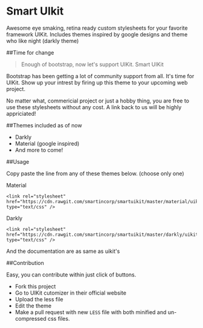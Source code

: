 # Smart UIkit

Awesome eye smaking, retina ready custom stylesheets for your favorite framework UIKit. Includes themes inspired by google designs and theme who like night (darkly theme)

##Time for change

> Enough of bootstrap, now let's support UIKit. 
> Smart UIKit

Bootstrap has been getting a lot of community support from all. It's time for UIKit. Show up your intrest by firing up this theme to your upcoming web project.

No matter what, commericial project or just a hobby thing, you are free to use these stylesheets without any cost. A link back to us will be highly appriciated!

##Themes included as of now

- Darkly 
- Material (google inspired)
- And more to come!
 
##Usage

Copy paste the line from any of these themes below. (choose only one)
 
Material

    <link rel="stylesheet" href="https://cdn.rawgit.com/smartincorp/smartuikit/master/material/uikit.min.css" type="text/css" />
   
Darkly

    <link rel="stylesheet" href="https://cdn.rawgit.com/smartincorp/smartuikit/master/darkly/uikit.min.css" type="text/css" />
    
And the documentation are as same as uikit's

##Contribution

Easy, you can contribute within just click of buttons.

- Fork this project
- Go to UIKit cutomizer in their official website
- Upload the less file
- Edit the theme
- Make a pull request with new `LESS` file with both minified and un-compressed css files.
